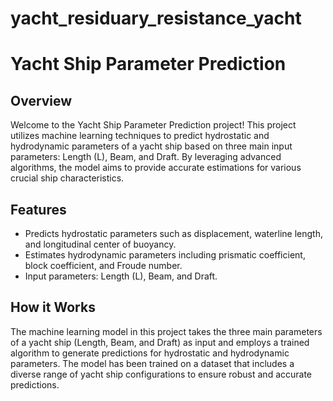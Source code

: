 # yacht_residuary_resistance_yacht
# Yacht Ship Parameter Prediction

## Overview
Welcome to the Yacht Ship Parameter Prediction project! This project utilizes machine learning techniques to predict hydrostatic and hydrodynamic parameters of a yacht ship based on three main input parameters: Length (L), Beam, and Draft. By leveraging advanced algorithms, the model aims to provide accurate estimations for various crucial ship characteristics.

## Features
- Predicts hydrostatic parameters such as displacement, waterline length, and longitudinal center of buoyancy.
- Estimates hydrodynamic parameters including prismatic coefficient, block coefficient, and Froude number.
- Input parameters: Length (L), Beam, and Draft.

## How it Works
The machine learning model in this project takes the three main parameters of a yacht ship (Length, Beam, and Draft) as input and employs a trained algorithm to generate predictions for hydrostatic and hydrodynamic parameters. The model has been trained on a dataset that includes a diverse range of yacht ship configurations to ensure robust and accurate predictions.
